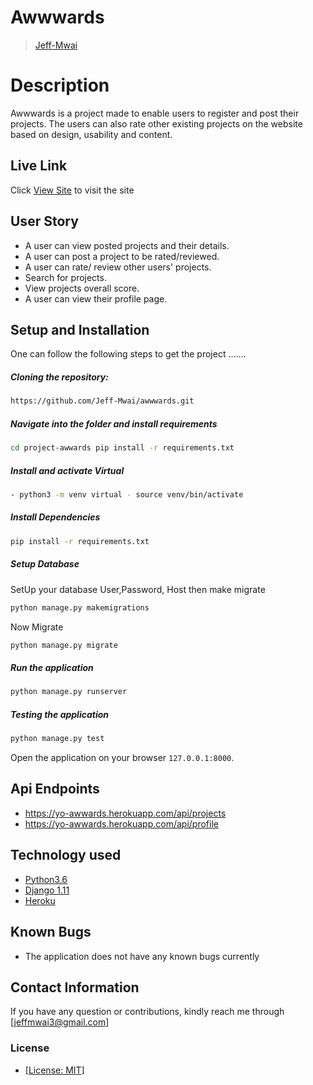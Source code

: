 # Awwwards

>[Jeff-Mwai](https://github.com/Jeff-Mwai)  
  
# Description  
Awwwards is a project made to enable users to register and post their projects. The users can also rate other existing projects on the website based on design, usability and content.
##  Live Link  
 Click [View Site](https://yo-awwards.herokuapp.com/)  to visit the site
 
## User Story  
  
* A user can view posted projects and their details.  
* A user can post a project to be rated/reviewed. 
* A user can rate/ review other users' projects.  
* Search for projects.  
* View projects overall score.
* A user can view their profile page.  
  

  
## Setup and Installation  
One can follow the following steps to get the project .......  
  
##### Cloning the repository:  
 ```bash 
 https://github.com/Jeff-Mwai/awwwards.git 
```
##### Navigate into the folder and install requirements  
 ```bash 
cd project-awwards pip install -r requirements.txt 
```
##### Install and activate Virtual  
 ```bash 
- python3 -m venv virtual - source venv/bin/activate  
```  
##### Install Dependencies  
 ```bash 
 pip install -r requirements.txt 
```  
 ##### Setup Database  
  SetUp your database User,Password, Host then make migrate  
 ```bash 
python manage.py makemigrations
 ``` 
 Now Migrate  
 ```bash 
 python manage.py migrate 
```
##### Run the application  
 ```bash 
 python manage.py runserver 
``` 
##### Testing the application  
 ```bash 
 python manage.py test 
```
Open the application on your browser `127.0.0.1:8000`.  

## Api Endpoints
* https://yo-awwards.herokuapp.com/api/projects
* https://yo-awwards.herokuapp.com/api/profile
 
## Technology used  
  
* [Python3.6](https://www.python.org/)  
* [Django 1.11](https://docs.djangoproject.com/en/2.2/)  
* [Heroku](https://heroku.com)  
  
  
## Known Bugs  
* The application does not have any known bugs currently

  
## Contact Information   
If you have any question or contributions, kindly reach me through [jeffmwai3@gmail.com]  
  
### License

* [[License: MIT]](LICENCE.md) <Jeff-Mwai>               